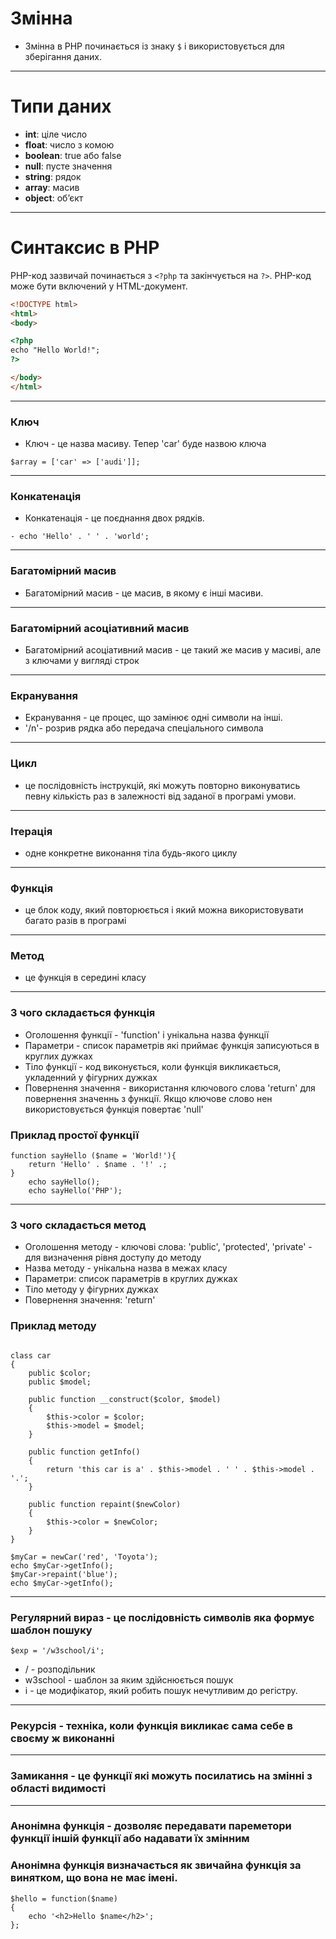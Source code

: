 # Змінна

- Змінна в PHP починається із знаку `$` і використовується для зберігання даних.
***

# Типи даних

- **int**: ціле число
- **float**: число з комою
- **boolean**: true або false
- **null**: пусте значення
- **string**: рядок
- **array**: масив
- **object**: обʼєкт
***

# Синтаксис в PHP

PHP-код зазвичай починається з `<?php` та закінчується на `?>`. PHP-код може бути включений у HTML-документ.

```html
<!DOCTYPE html>
<html>
<body>

<?php
echo "Hello World!";
?>

</body>
</html>
```
***

### Ключ

- Ключ - це назва масиву. Тепер 'car' буде назвою ключа

``` 
$array = ['car' => ['audi']];
```
***

### Конкатенація

- Конкатенація - це поєднання двох рядків.

```
- echo 'Hello' . ' ' . 'world';
```
***

### Багатомірний масив

- Багатомірний масив - це масив, в якому є інші масиви.
***
### Багатомірний асоціативний масив

- Багатомірний асоціативний масив - це такий же масив у масиві, але з ключами у вигляді строк
***

### Екранування

- Екранування - це процес, що замінює одні символи на інші.
- '/n'- розрив рядка або передача спеціального символа
***

### Цикл

- це послідовність інструкцій,
  які можуть повторно виконуватись певну кількість раз в залежності від заданої в програмі умови.
***

### Ітерація

- одне конкретне виконання тіла будь-якого циклу
***

### Функція

- це блок коду, який повторюється і який можна використовувати багато разів в програмі
***

### Метод 

- це функція в середині класу
***

### З чого складається функція

- Оголошення функції - 'function' і унікальна назва функції
- Параметри - список параметрів які приймає функція записуються в круглих дужках
- Тіло функції - код виконується, коли функція викликається, укладенний у фігурних дужках
- Повернення значення - використання ключового слова 'return' для повернення значеннь з функції.
  Якщо ключове слово нен використовується функція повертає 'null'

### Приклад простої функції

```
function sayHello ($name = 'World!'){
    return 'Hello' . $name . '!' .;
}
    echo sayHello();
    echo sayHello('PHP');
```
***

### З чого складається метод

- Оголошення методу - ключові слова: 'public', 'protected', 'private' - для визначення рівня доступу до методу
- Назва методу - унікальна назва в межах класу
- Параметри: список параметрів в круглих дужках
- Тіло методу у фігурних дужках
- Повернення значення: 'return'

### Приклад методу
```

class car
{
    public $color;
    public $model;

    public function __construct($color, $model)
    {
        $this->color = $color;
        $this->model = $model;
    }

    public function getInfo()
    {
        return 'this car is a' . $this->model . ' ' . $this->model . '.';
    }

    public function repaint($newColor)
    {
        $this->color = $newColor;
    }
}

$myCar = newCar('red', 'Toyota');
echo $myCar->getInfo();
$myCar->repaint('blue');
echo $myCar->getInfo();

```
***

### Регулярний вираз - це послідовність символів яка формує шаблон пошуку
``` 
$exp = '/w3school/i';
```
- / - розподільник
- w3school - шаблон за яким здійснюється пошук
- і - це модифікатор, який робить пошук нечутливим до регістру.
***

### Рекурсія - техніка, коли функція викликає сама себе в своєму ж виконанні 
***

### Замикання - це функції які можуть посилатись на змінні з області видимості
***

### Анонімна функція - дозволяє передавати пареметори функції іншій функції або надавати їх змінним
### Анонімна функція визначається як звичайна функція за винятком, що вона не має імені. 

```
$hello = function($name)
{
    eсho '<h2>Hello $name</h2>';
};
```


